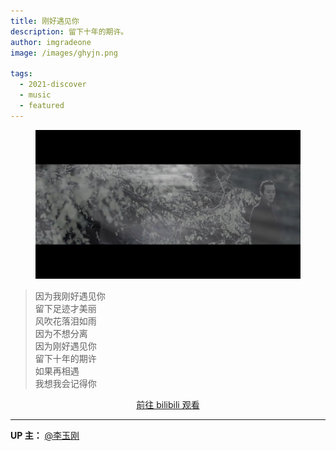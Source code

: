 ```yaml
---
title: 刚好遇见你
description: 留下十年的期许。
author: imgradeone
image: /images/ghyjn.png

tags:
  - 2021-discover
  - music
  - featured
---
```


<figure class="full-bleed" markdown="1">

![](/images/ghyjn.png)

</figure>

> 因为我刚好遇见你  
> 留下足迹才美丽  
> 风吹花落泪如雨  
> 因为不想分离  
> 因为刚好遇见你  
> 留下十年的期许  
> 如果再相遇  
> 我想我会记得你

<div style="text-align: center">
  <p><a rel="nofollow noopener noreferrer" target="_blank" href="https://www.bilibili.com/video/BV1zs411b7La" class="button">前往 bilibili 观看</a></p>
</div>

---

**UP 主：** [@李玉刚](https://space.bilibili.com/85318798)
